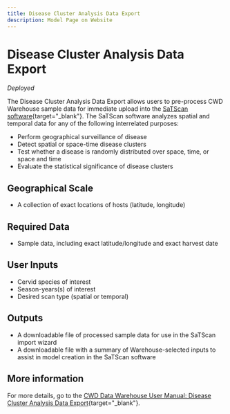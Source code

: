 ```yaml
---
title: Disease Cluster Analysis Data Export
description: Model Page on Website
---
```


# Disease Cluster Analysis Data Export
*Deployed*

The Disease Cluster Analysis Data Export allows users to pre-process CWD Warehouse sample data for immediate upload into the [SaTScan software](https://www.satscan.org/){target="_blank"}. The SaTScan software analyzes spatial and temporal data for any of the following interrelated purposes:

* Perform geographical surveillance of disease
* Detect spatial or space-time disease clusters
* Test whether a disease is randomly distributed over space, time, or space and time
* Evaluate the statistical significance of disease clusters

## Geographical Scale
* A collection of exact locations of hosts (latitude, longitude)

## Required Data
* Sample data, including exact latitude/longitude and exact harvest date

## User Inputs
* Cervid species of interest
* Season-years(s) of interest
* Desired scan type (spatial or temporal)

## Outputs
* A downloadable file of processed sample data for use in the SaTScan import wizard
* A downloadable file with a summary of Warehouse-selected inputs to assist in model creation in the SaTScan software

## More information
For more details, go to the [CWD Data Warehouse User Manual: Disease Cluster Analysis Data Export](https://pages.github.coecis.cornell.edu/CWHL/CWD-Data-Warehouse/satscan.html){target="_blank"}.


